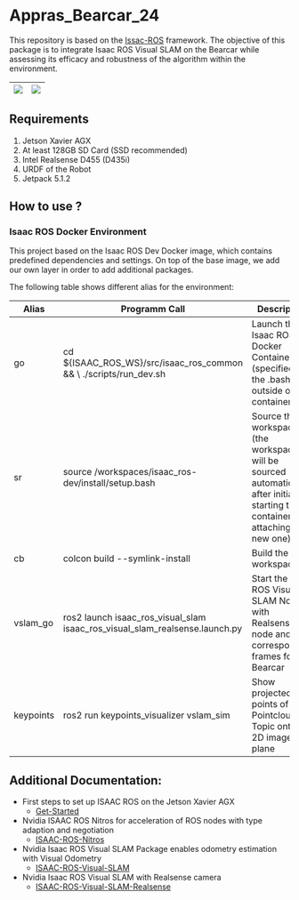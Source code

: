 # Appras_Bearcar_24

This repository is based on the [Issac-ROS](https://developer.nvidia.com/isaac/ros) framework. The objective of this package is to integrate Isaac ROS Visual SLAM on the Bearcar while assessing its efficacy and robustness of the algorithm within the environment.


| <img  src="./bearcar/gifs/frames.gif"> | <img  src="./bearcar/gifs/keypoints.gif"> | 
| :--------------------------------------------------------------: | :---------------------------------------------------------------------: | 

## Requirements

1. Jetson Xavier AGX 
2. At least 128GB SD Card (SSD recommended)
3. Intel Realsense D455 (D435i)
4. URDF of the Robot 
5. Jetpack 5.1.2

## How to use ?

### Isaac ROS Docker Environment

This project based on the Isaac ROS Dev Docker image, which contains predefined dependencies and settings. 
On top of the base image, we add our own layer in order to add additional packages.

The following table shows different alias for the environment:


| Alias                              | Programm Call | Description  |
|----------                          |----------     |----------    |
| go                                 | cd ${ISAAC_ROS_WS}/src/isaac_ros_common && \ ./scripts/run_dev.sh            | Launch the Isaac ROS Docker Container (specified in the .bashrc outside of the container)                                           |
| sr                                 | source /workspaces/isaac_ros-dev/install/setup.bash                          | Source the workspace (the workspace will be sourced automatically after initially starting the container or attaching a new one)    |
| cb                                 | colcon build --symlink-install                                               | Build the workspace                                                                                                                 |  
| vslam_go                           | ros2 launch isaac_ros_visual_slam isaac_ros_visual_slam_realsense.launch.py  | Start the Isaac ROS Visual SLAM Node with Realsense node and the corresponding frames for Bearcar                                   |
| keypoints                          | ros2 run keypoints_visualizer vslam_sim                                      | Show projected 3D points of the Pointcloud2 Topic onto the 2D image plane                                                           |

## Additional Documentation:
- First steps to set up ISAAC ROS on the Jetson Xavier AGX
     - [Get-Started](https://web.archive.org/web/20240226200225/https://nvidia-isaac-ros.github.io/getting_started/index.html)
- Nvidia ISAAC ROS Nitros for acceleration of ROS nodes with type adaption and negotiation
     - [ISAAC-ROS-Nitros](https://web.archive.org/web/20240413190927/https://nvidia-isaac-ros.github.io/repositories_and_packages/isaac_ros_nitros/index.html)
 - Nvidia Isaac ROS Visual SLAM Package enables odometry estimation with Visual Odometry 
     - [ISAAC-ROS-Visual-SLAM](https://nvidia-isaac-ros.github.io/repositories_and_packages/isaac_ros_visual_slam/isaac_ros_visual_slam/index.html#quickstart)
- Nvidia Isaac ROS Visual SLAM with Realsense camera
     - [ISAAC-ROS-Visual-SLAM-Realsense](https://web.archive.org/web/20240226195409/https://nvidia-isaac-ros.github.io/concepts/visual_slam/cuvslam/tutorial_realsense.html)

